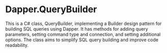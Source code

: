 # Dapper.QueryBuilder
This is a C# class, QueryBuilder, implementing a Builder design pattern for building SQL queries using Dapper. It has methods for adding query parameters, setting command type and connection, and setting additional options. The class aims to simplify SQL query building and improve code readability.
